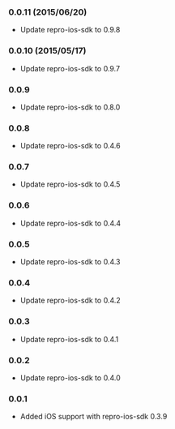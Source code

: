 ### 0.0.11 (2015/06/20)

- Update repro-ios-sdk to 0.9.8

### 0.0.10 (2015/05/17)

- Update repro-ios-sdk to 0.9.7

### 0.0.9

- Update repro-ios-sdk to 0.8.0

### 0.0.8

- Update repro-ios-sdk to 0.4.6

### 0.0.7

- Update repro-ios-sdk to 0.4.5

### 0.0.6

- Update repro-ios-sdk to 0.4.4

### 0.0.5

- Update repro-ios-sdk to 0.4.3

### 0.0.4

- Update repro-ios-sdk to 0.4.2

### 0.0.3

- Update repro-ios-sdk to 0.4.1

### 0.0.2

- Update repro-ios-sdk to 0.4.0

### 0.0.1

- Added iOS support with repro-ios-sdk 0.3.9
